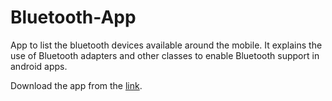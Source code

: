 # Bluetooth-App
App to list the bluetooth devices available around the mobile. It explains the use of Bluetooth adapters and other classes to enable Bluetooth support in android apps.

Download the app from the [link](https://github.com/infiniteoverflow/Bluetooth-App/blob/master/Bluetooth%20App.apk?raw=true).
